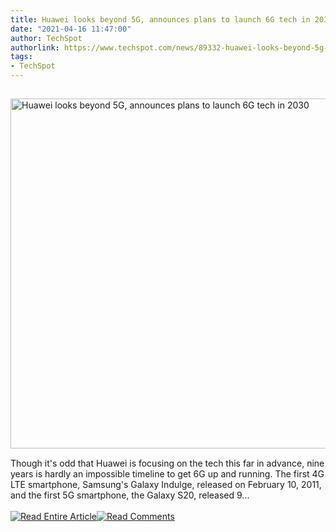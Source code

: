 ```yaml
---
title: Huawei looks beyond 5G, announces plans to launch 6G tech in 2030
date: "2021-04-16 11:47:00"
author: TechSpot
authorlink: https://www.techspot.com/news/89332-huawei-looks-beyond-5g-announces-plans-launch-6g.html
tags:
- TechSpot
---
```

<a href="https://www.techspot.com/news/89332-huawei-looks-beyond-5g-announces-plans-launch-6g.html" target="_blank"><img src="https://static.techspot.com/images2/news/ts3_thumbs/2020/07/2020-07-22-ts3_thumbs-245.jpg" width="800" height="560" style="padding: 15px 0" title="Huawei looks beyond 5G, announces plans to launch 6G tech in 2030" /></a><br />Though it's odd that Huawei is focusing on the tech this far in advance, nine years is hardly an impossible timeline to get 6G up and running. The first 4G LTE smartphone, Samsung's Galaxy Indulge, released on February 10, 2011, and the first 5G smartphone, the Galaxy S20, released 9...<br /><br /><a href="https://www.techspot.com/news/89332-huawei-looks-beyond-5g-announces-plans-launch-6g.html"><img src="https://static.techspot.com/images/rss/rss_buttons_01.png" border="0" alt="Read Entire Article" /></a><a href="https://www.techspot.com/news/89332-huawei-looks-beyond-5g-announces-plans-launch-6g.html#comments"><img src="https://static.techspot.com/images/rss/rss_buttons_02.png" border="0" alt="Read Comments" /></a><br /><br />